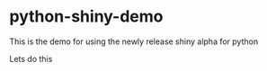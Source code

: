 # python-shiny-demo
This is the demo for using the newly release shiny alpha for python

Lets do this